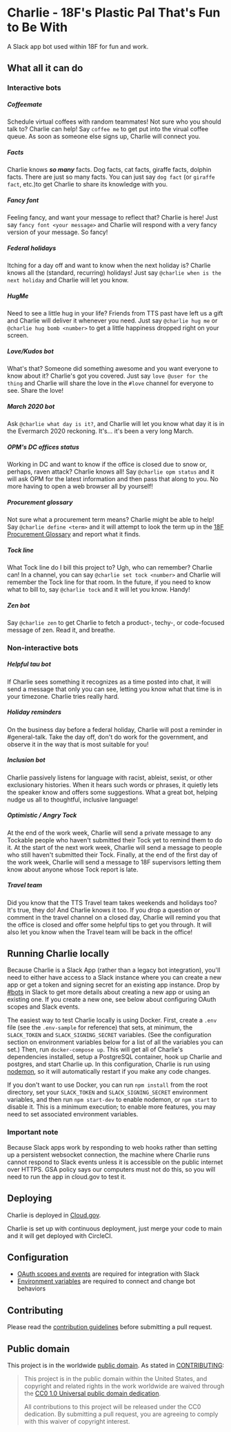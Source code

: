 # Charlie - 18F's Plastic Pal That's Fun to Be With

A Slack app bot used within 18F for fun and work.

## What all it can do

### Interactive bots

##### Coffeemate

Schedule virtual coffees with random teammates! Not sure who you should talk to?
Charlie can help! Say `coffee me` to get put into the virual coffee queue. As
soon as someone else signs up, Charlie will connect you.

##### Facts

Charlie knows **_so many_** facts. Dog facts, cat facts, giraffe facts, dolphin
facts. There are just so many facts. You can just say `dog fact` (or
`giraffe fact`, etc.)to get Charlie to share its knowledge with you.

##### Fancy font

Feeling fancy, and want your message to reflect that? Charlie is here! Just say
`fancy font <your message>` and Charlie will respond with a very fancy version
of your message. So fancy!

##### Federal holidays

Itching for a day off and want to know when the next holiday is? Charlie knows
all the (standard, recurring) holidays! Just say
`@charlie when is the next holiday` and Charlie will let you know.

##### HugMe

Need to see a little hug in your life? Friends from TTS past have left us a gift
and Charlie will deliver it whenever you need. Just say `@charlie hug me` or
`@charlie hug bomb <number>` to get a little happiness dropped right on your
screen.

##### Love/Kudos bot

What's that? Someone did something awesome and you want everyone to know about
it? Charlie's got you covered. Just say `love @user for the thing` and Charlie
will share the love in the `#love` channel for everyone to see. Share the love!

##### March 2020 bot

Ask `@charlie what day is it?`, and Charlie will let you know what day it is in
the Evermarch 2020 reckoning. It's... it's been a very long March.

##### OPM's DC offices status

Working in DC and want to know if the office is closed due to snow or, perhaps,
raven attack? Charlie knows all! Say `@charlie opm status` and it will ask OPM
for the latest information and then pass that along to you. No more having to
open a web browser all by yourself!

##### Procurement glossary

Not sure what a procurement term means? Charlie might be able to help! Say
`@charlie define <term>` and it will attempt to look the term up in the
[18F Procurement Glossary](https://github.com/18f/procurement-glossary)
and report what it finds.

##### Tock line

What Tock line do I bill this project to? Ugh, who can remember? Charlie can!
In a channel, you can say `@charlie set tock <number>` and Charlie will remember
the Tock line for that room. In the future, if you need to know what to bill to,
say `@charlie tock` and it will let you know. Handy!

##### Zen bot

Say `@charlie zen` to get Charlie to fetch a product-, techy-, or code-focused
message of zen. Read it, and breathe.

### Non-interactive bots

##### Helpful tau bot

If Charlie sees something it recognizes as a time posted into chat, it will send
a message that only you can see, letting you know what that time is in your
timezone. Charlie tries really hard.

##### Holiday reminders

On the business day before a federal holiday, Charlie will post a reminder in
#general-talk. Take the day off, don't do work for the government, and observe
it in the way that is most suitable for you!

##### Inclusion bot

Charlie passively listens for language with racist, ableist, sexist, or other
exclusionary histories. When it hears such words or phrases, it quietly lets the
speaker know and offers some suggestions. What a great bot, helping nudge us all
to thoughtful, inclusive language!

##### Optimistic / Angry Tock

At the end of the work week, Charlie will send a private message to any Tockable
people who haven't submitted their Tock yet to remind them to do it. At the
start of the next work week, Charlie will send a message to people who still
haven't submitted their Tock. Finally, at the end of the first day of the work
week, Charlie will send a message to 18F supervisors letting them know about
anyone whose Tock report is late.

##### Travel team

Did you know that the TTS Travel team takes weekends and holidays too? It's
true, they do! And Charlie knows it too. If you drop a question or comment in
the travel channel on a closed day, Charlie will remind you that the office is
closed and offer some helpful tips to get you through. It will also let you know
when the Travel team will be back in the office!

## Running Charlie locally

Because Charlie is a Slack App (rather than a legacy bot integration), you'll
need to either have access to a Slack instance where you can create a new app or
get a token and signing secret for an existing app instance. Drop by
[#bots](https://app.slack.com/client/T025AQGAN/C02FPFGBG) in Slack to get more
details about creating a new app or using an existing one. If you create a new
one, see below about configuring OAuth scopes and Slack events.

The easiest way to test Charlie locally is using Docker. First, create a `.env`
file (see the `.env-sample` for reference) that sets, at minimum, the
`SLACK_TOKEN` and `SLACK_SIGNING_SECRET` variables. (See the configuration
section on environment variables below for a list of all the variables you can
set.) Then, run `docker-compose up`. This will get all of Charlie's dependencies
installed, setup a PostgreSQL container, hook up Charlie and postgres, and start
Charlie up. In this configuration, Charlie is run using
[nodemon](https://npm.im/nodemon), so it will automatically restart if you make
any code changes.

If you don't want to use Docker, you can run `npm install` from the root
directory, set your `SLACK_TOKEN` and `SLACK_SIGNING_SECRET` environment
variables, and then run `npm start-dev` to enable nodemon, or `npm start` to
disable it. This is a minimum execution; to enable more features, you may need
to set associated environment variables.

### Important note

Because Slack apps work by responding to web hooks rather than setting up a
persistent websocket connection, the machine where Charlie runs cannot respond
to Slack events unless it is accessible on the public internet over HTTPS. GSA
policy says our computers must not do this, so you will need to run the app in
cloud.gov to test it.

## Deploying

Charlie is deployed in [Cloud.gov](https://cloud.gov/).

Charlie is set up with continuous deployment, just merge your code to main and
it will get deployed with CircleCI.

## Configuration

- [OAuth scopes and events](oauth.md) are required for integration with Slack
- [Environment variables](env.md) are required to connect and change bot behaviors

## Contributing

Please read the [contribution guidelines](CONTRIBUTING.md) before submitting a
pull request.

## Public domain

This project is in the worldwide [public domain](LICENSE.md). As stated in [CONTRIBUTING](CONTRIBUTING.md):

> This project is in the public domain within the United States, and copyright and related
> rights in the work worldwide are waived through the
> [CC0 1.0 Universal public domain dedication](https://creativecommons.org/publicdomain/zero/1.0/).
>
> All contributions to this project will be released under the CC0 dedication. By submitting a pull
> request, you are agreeing to comply with this waiver of copyright interest.
